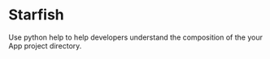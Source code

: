 # Starfish
Use python help to help developers understand the composition of the your App project directory.
